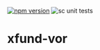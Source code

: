 [![npm version](http://img.shields.io/npm/v/@unification-com/xfund-vor.svg?style=flat)](https://npmjs.org/package/@unification-com/xfund-vor "View this project on npm")
![sc unit tests](https://github.com/unification-com/xfund-vor/actions/workflows/test-contracts.yml/badge.svg)

# xfund-vor
